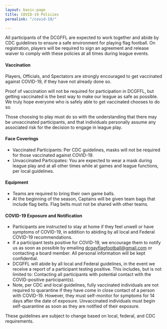 ```yaml
---
layout: basic-page
title: COVID-19 Policies
permalink: "/covid-19/"

---
```

All participants of the DCGFFL are expected to work together and abide by CDC guidelines to ensure a safe environment for playing flag football.  On registration, players will be required to sign an agreement and release waiver to comply with these policies at all times during league events.

#### Vaccination

Players, Officials, and Spectators are strongly encouraged to get vaccinated against COVID-19, if they have not already done so.

Proof of vaccination will not be required for participation in DCGFFL, but getting vaccinated is the best way to make our league as safe as possible. We truly hope everyone who is safely able to get vaccinated chooses to do so.

Those choosing to play must do so with the understanding that there may be unvaccinated participants, and that individuals personally assume any associated risk for the decision to engage in league play.

#### Face Coverings

* Vaccinated Participants: Per CDC guidelines, masks will not be required for those vaccinated against COVID-19.
* Unvaccinated Participates: You are expected to wear a mask during league play and at all other times while at games and league functions, per local guidelines.

#### Equipment

* Teams are required to bring their own game balls.
* At the beginning of the season, Captains will be given team bags that include flag belts. Flag belts must not be shared with other teams.

#### COVID-19 Exposure and Notification

* Participants are instructed to stay at home if they feel unwell or have symptoms of COVID-19, in addition to abiding by all local and Federal COVID-19 recommendations.
* If a participant tests positive for COVID-19, we encourage them to notify us as soon as possible by emailing [dcgayflagfootball@gmail.com](mailto:dcgayflagfootball@gmail.com) or contacting a board member. All personal information will be kept confidential.
* DCGFFL will abide by all local and Federal guidelines, in the event we receive a report of a participant testing positive. This includes, but is not limited to: Contacting all participants with potential contact with the COVID-positive participant(s).
* Note, per CDC and local guidelines, fully vaccinated individuals are not required to quarantine if they have come in close contact of a person with COVID-19. However, they must self-monitor for symptoms for 14 days after the date of exposure. Unvaccinated individuals must begin self-quarantine as soon as they are notified of their exposure.

These guidelines are subject to change based on local, federal, and CDC requirements.